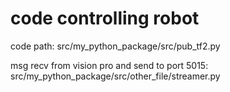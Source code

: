 # code controlling robot
code path: src/my_python_package/src/pub_tf2.py

msg recv from vision pro and send to port 5015: src/my_python_package/src/other_file/streamer.py
